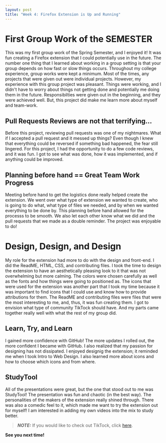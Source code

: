 ```yaml
---
layout: post
title: "Week 4: Firefox Extension is Up and Running" 
---
```


# First Group Work of the SEMESTER
This was my first group work of the Spring Semester, and I enjoyed it! It was fun creating a Firefox extension that I could potentially use in the future. The number one thing that I learned about working in a group setting is that your group depends on how fast or slow things occurs. Throughout my college experience, group works were kept a minimum. Most of the times, any projects that were given out were individual projects. However, my experience with this group project was pleasant. Things were working, and I didn't have to worry about things not getting done and potentially me doing them in the future. Responsibilties were given out in the beginning, and they were achieved well. But, this project did make me learn more about myself and team-work. 

## Pull Requests Reviews are not that terrifying...
Before this project, reviewing pull requests was one of my nightmares. What if I accepted a pull request and it messed up things? Even though I knew that everything could be reversed if something bad happened, the fear still lingered. For this project, I had the opportunity to do a few code reviews, and it was fun. I got to see what was done, how it was implemented, and if anything could be improved. 

<!--more-->
## Planning before hand == Great Team Work Progress
Meeting before hand to get the logistics done really helped create the extension. We went over what type of extension we wanted to create, who is going to do what, what type of files we needed, and by when we wanted everything to be done by. This planning before hand allowed for the processs to be smooth. We also let each other know what we did and the pull requests that we made as a double reminder. The project was enjoyable to do! 

# Design, Design, and Design 
My role for the extension had more to do with the design and front-end. I did the ReadME, HTML, CSS, and contributing files. I took the time to design the extension to have an aesthetically pleasing look to it that was not overwhelming but more calming. The colors were chosen carefully as well as the fonts and how things were going to positioned as. The icons that were used for the extension was another part that I took my time because it was important to find icons that I could use and know how to provide attributions for them. The ReadME and contributing files were files that were the most interesting to me, and, thus, it was fun creating them. I got to envision what type of community TikTock should have. And my parts came together really well with what the rest of my group did. 

## Learn, Try, and Learn
I gained more confidence with GitHub! The more updates I rolled out, the more confident I became with GitHub. I also realized that my passion for designing has not dissipated. I enjoyed designig the extension; it reminded me when I took Intro to Web Design. I also learned more about icons and how to choose which icons and from where. 

## StudyTool 
All of the presentations were great, but the one that stood out to me was StudyTool! The presentation was fun and chaotic (in the best way). The personalities of the makers of the extension really shined through. There was also a comedic feel to it, which made me want to try the extension out for myself! I am interested in adding my own videos into the mix to study better. 

> **_NOTE:_** If you would like to check out TikTock, click [here](https://addons.mozilla.org/en-US/firefox/addon/tiktock/). 

**See you next time!**